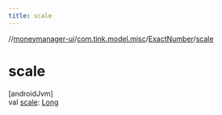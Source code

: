 ```yaml
---
title: scale
---
```

//[moneymanager-ui](../../../index.html)/[com.tink.model.misc](../index.html)/[ExactNumber](index.html)/[scale](scale.html)



# scale



[androidJvm]\
val [scale](scale.html): [Long](https://kotlinlang.org/api/latest/jvm/stdlib/kotlin/-long/index.html)




